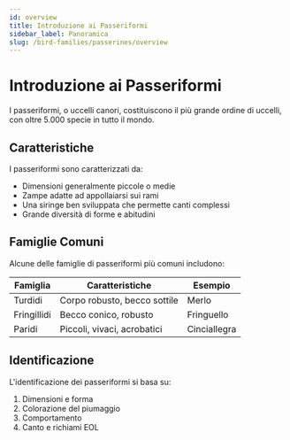 ```yaml
---
id: overview
title: Introduzione ai Passeriformi
sidebar_label: Panoramica
slug: /bird-families/passerines/overview
---
```


# Introduzione ai Passeriformi

I passeriformi, o uccelli canori, costituiscono il più grande ordine di uccelli, con oltre 5.000 specie in tutto il mondo.

## Caratteristiche

I passeriformi sono caratterizzati da:

- Dimensioni generalmente piccole o medie
- Zampe adatte ad appollaiarsi sui rami
- Una siringe ben sviluppata che permette canti complessi
- Grande diversità di forme e abitudini

## Famiglie Comuni

Alcune delle famiglie di passeriformi più comuni includono:

| Famiglia | Caratteristiche | Esempio |
|----------|----------------|---------|
| Turdidi | Corpo robusto, becco sottile | Merlo |
| Fringillidi | Becco conico, robusto | Fringuello |
| Paridi | Piccoli, vivaci, acrobatici | Cinciallegra |

## Identificazione

L'identificazione dei passeriformi si basa su:

1. Dimensioni e forma
2. Colorazione del piumaggio
3. Comportamento
4. Canto e richiami
EOL